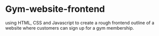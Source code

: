 # Gym-website-frontend
using HTML, CSS and Javascript to create a rough frontend outline of a website where customers can sign up for a gym membership. 
